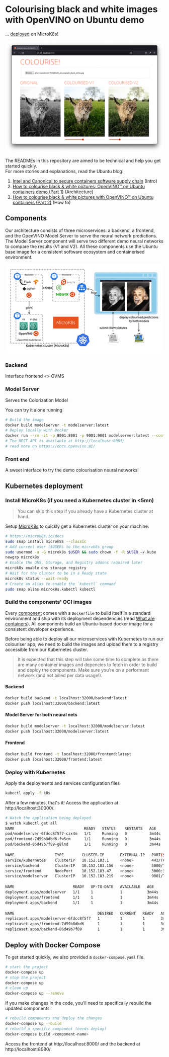 # Colourising black and white images with OpenVINO on Ubuntu demo
... [deployed](#Kubernetes-deployment) on MicroK8s!

![Colouriser app demo with a cat picture colourised.](./docs/img/colourise-app-browser-cat.png)

The READMEs in this repository are aimed to be technical and help you get started quickly.    
For more stories and explanations, read the Ubuntu blog:
1. [Intel and Canonical to secure containers software supply chain](https://ubuntu.com/blog/secure-containers-supply-chain-intel-openvino-canonical) (Intro)
2. [How to colourise black & white pictures: OpenVINO™ on Ubuntu containers demo (Part 1)](https://ubuntu.com/blog/how-to-colourise-black-white-pictures-openvino-containers-part-1) (Architecture)
3. [How to colourise black & white pictures with OpenVINO™ on Ubuntu containers (Part 2)](https://ubuntu.com/blog/how-to-colourise-black-white-pictures-openvino-containers-part-2) (How to)

## Components 

Our architecture consists of three microservices: a backend, a frontend, and the OpenVINO Model Server to serve the neural network predictions. The Model Server component will serve two different demo neural networks to compare the results (V1 and V2). All these components use the Ubuntu base image for a consistent software ecosystem and containerised environment.

![Diagram of the microservices architecture deployed with Kubernetes and demo with the famous Einstein stucking his tongue out picture.](./docs/img/architecture-demo.drawio.png)

### Backend

Interface frontend <> OVMS

### Model Server

Serves the Colorization Model

You can try it alone running
```sh
# Build the image
docker build modelserver -t modelserver:latest
# Deploy locally with Docker
docker run --rm -it -p 8001:8001 -p 9001:9001 modelserver:latest --config_path /models_config.json --port 9001 --rest_port 8001
# The REST API is available at http://localhost:8001/
# read more on https://docs.openvino.ai/
```

### Front end

A sweet interface to try the demo colourisation neural networks!

## Kubernetes deployment

### Install MicroK8s (if you need a Kubernetes cluster in <5mn)

> You can skip this step if you already have a Kubernetes cluster at hand.

Setup [MicroK8s](https://microk8s.io/) to quickly get a Kubernetes cluster on your machine.

```sh
# https://microk8s.io/docs
sudo snap install microk8s --classic
# Add current user ($USER) to the microk8s group
sudo usermod -a -G microk8s $USER && sudo chown -f -R $USER ~/.kube
newgrp microk8s
# Enable the DNS, Storage, and Registry addons required later
microk8s enable dns storage registry
# Wait for the cluster to be in a Ready state
microk8s status --wait-ready
# Create an alias to enable the `kubectl` command
sudo snap alias microk8s.kubectl kubectl
```

### Build the components' OCI images

Every [component](#Components) comes with a `Dockerfile` to build itself in a  standard environment and ship with its deployment dependencies (read [What are containers](https://ubuntu.com/containers/what-are-containers)). All components build an Ubuntu-based docker image for a consistent developer experience.

Before being able to deploy all our microservices with Kubernetes to run our colouriser app, we need to build the images and upload them to a registry accessible from our Kubernetes cluster.

> It is expected that this step will take some time to complete as there are many container images and depencies to fetch in order to build and deploy the components. Make sure you're on a performant network (and not billed per data usage!).

#### Backend

```sh
docker build backend -t localhost:32000/backend:latest
docker push localhost:32000/backend:latest
```

#### Model Server for both neural nets

```sh
docker build modelserver -t localhost:32000/modelserver:latest
docker push localhost:32000/modelserver:latest
```

#### Frontend

```sh
docker build frontend -t localhost:32000/frontend:latest
docker push localhost:32000/frontend:latest
```

### Deploy with Kubernetes

Apply the deployments and services configuration files

```sh
kubectl apply -f k8s
```

After a few minutes, that's it! Access the application at http://localhost:30000/.

```sh
# Watch the application being deployed
$ watch kubectl get all
NAME                               READY   STATUS    RESTARTS   AGE
pod/modelserver-6fdcc8f5f7-czx4m   1/1     Running   0          3m44s
pod/frontend-7d59b8dbd6-fw5cm      1/1     Running   0          3m44s
pod/backend-86d49b7f89-g8lnd       1/1     Running   0          3m44s

NAME                  TYPE        CLUSTER-IP       EXTERNAL-IP   PORT(S)          AGE
service/kubernetes    ClusterIP   10.152.183.1     <none>        443/TCP          27m
service/backend       ClusterIP   10.152.183.156   <none>        5000/TCP         3m44s
service/frontend      NodePort    10.152.183.47    <none>        3000:30000/TCP   3m44s
service/modelserver   ClusterIP   10.152.183.219   <none>        9001/TCP         3m44s

NAME                          READY   UP-TO-DATE   AVAILABLE   AGE
deployment.apps/modelserver   1/1     1            1           3m44s
deployment.apps/frontend      1/1     1            1           3m44s
deployment.apps/backend       1/1     1            1           3m44s

NAME                                     DESIRED   CURRENT   READY   AGE
replicaset.apps/modelserver-6fdcc8f5f7   1         1         1       3m44s
replicaset.apps/frontend-7d59b8dbd6      1         1         1       3m44s
replicaset.apps/backend-86d49b7f89       1         1         1       3m44s
```

## Deploy with Docker Compose

To get started quickly, we also provided a `docker-compose.yaml` file.

```sh
# start the project
docker-compose up
# stop the project
docker-compose up
# clean up
docker-compose up --remove
```

If you make changes in the code, you'll need to specifically rebuild the updated components:

```sh
# rebuild components and deploy the changes
docker-compose up --build
# rebuild a specific component (needs deploy)
docker-compose build <component-name>
```

Access the frontend at http://localhost:8000/ and the backend at http://localhost:8080/.
